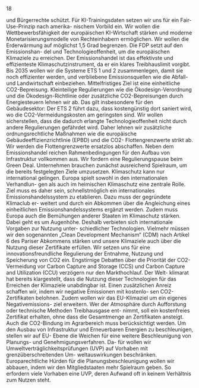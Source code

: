  
18 
 
und Bürgerrechte schützt. Für KI-Trainingsdaten setzen wir uns für ein Fair-Use-Prinzip nach amerika-
nischem Vorbild ein. Wir wollen die Wettbewerbsfähigkeit der europäischen KI-Wirtschaft stärken und 
moderne Monetarisierungsmodelle von Rechteinhabern ermöglichen. 
Wir wollen die Erderwärmung auf möglichst 1,5 Grad begrenzen. Die FDP setzt auf den Emissionshan-
del und Technologieoffenheit, um die europäischen Klimaziele zu erreichen. Der Emissionshandel ist 
das effektivste und effizienteste Klimaschutzinstrument, da er ein klares Treibhauslimit vorgibt. Bis 
2035 wollen wir die Systeme ETS 1 und 2 zusammenlegen, damit sie noch effizienter werden, und 
verbliebene Emissionsquellen wie die Abfall- und Landwirtschaft einbeziehen. Mittelfristiges Ziel ist 
eine einheitliche CO2-Bepreisung. Kleinteilige Regulierungen wie die Ökodesign-Verordnung und die 
Ökodesign-Richtlinie oder zusätzliche CO2-Bepreisungen durch Energiesteuern lehnen wir ab. Das gilt 
insbesondere für den Gebäudesektor: Der ETS 2 führt dazu, dass kostengünstig dort saniert wird, wo 
die CO2-Vermeidungskosten am geringsten sind. Wir wollen sicherstellen, dass die dadurch erlangte 
Technologieoffenheit nicht durch andere Regulierungen gefährdet wird. Daher lehnen wir zusätzliche 
ordnungsrechtliche Maßnahmen wie die europäische Gebäudeeffizienzrichtlinie (EPBD) und die CO2-
Flottengrenzwerte strikt ab. Wir werden die Flottengrenzwerte ersatzlos abschaffen. Neben dem 
Emissionshandel reichen Rahmenbedingungen für den Aufbau von Infrastruktur vollkommen aus. Wir 
fordern eine Regulierungspause beim Green Deal. Unternehmen brauchen zunächst ausreichend 
Spielraum, um die bereits festgelegten Ziele umzusetzen. 
Klimaschutz kann nur international gelingen. Europa spielt sowohl in den internationalen Verhandlun-
gen als auch im heimischen Klimaschutz eine zentrale Rolle. Ziel muss es daher sein, schnellstmöglich 
ein internationales Emissionshandelssystem zu etablieren. Dazu muss der gegründete Klimaclub er-
weitert und durch ein Abkommen über die Angleichung eines einheitlichen Emissionshandelssystems 
ergänzt werden. Zudem muss Europa auch die Bemühungen anderer Staaten im Klimaschutz stärken. 
Dabei geht es um Augenhöhe. Deshalb verbieten sich internationale Vorgaben zur Nutzung unter-
schiedlicher Technologien. Vielmehr müssen wir den sogenannten „Clean Development Mechanism“ 
(CDM) nach Artikel 6 des Pariser Abkommens stärken und unsere Klimaziele auch über die Nutzung 
dieser Zertifikate erfüllen. 
Wir setzen uns für eine innovationsfreundliche Regulierung der Entnahme, Nutzung und Speicherung 
von CO2 ein. Engstirnige Debatten über die Priorität der CO2-Vermeidung vor Carbon Capture and 
Storage (CCS) und Carbon Capture and Utilization (CCU) verzögern nur den Markthochlauf. Der Welt-
klimarat hat bereits klargestellt, dass die Nutzung dieser Technologien für das Erreichen der Klimaziele 
unabdingbar ist. Einen zusätzlichen Anreiz schaffen wir, indem wir negative Emissionen mit kostenlo-
sen CO2-Zertifikaten belohnen. Zudem wollen wir das EU-Klimaziel um ein eigenes Negativemissions-
ziel erweitern. Wer der Atmosphäre durch Aufforstung oder technische Methoden Treibhausgase ent-
nimmt, soll ein kostenfreies Zertifikat erhalten, ohne dass die Gesamtmenge an Zertifikaten ansteigt. 
Auch die CO2-Bindung im Agrarbereich muss berücksichtigt werden. 
Um den Ausbau von Infrastruktur und Erneuerbaren Energien zu beschleunigen, stellen wir auf EU-
Ebene die Weichen für eine weitere Beschleunigung von Planungs- und Genehmigungsverfahren. Da-
für wollen wir Umweltverträglichkeitsprüfungen (UVP) auf Vorhaben mit grenzüberschreitenden Um-
weltauswirkungen beschränken. Europarechtliche Hürden für die Planungsbeschleunigung wollen wir 
abbauen, indem wir den Mitgliedstaaten mehr Spielraum geben. So erfordern viele Vorhaben eine 
UVP, deren Aufwand oft in keinem Verhältnis zum Nutzen steht. 
